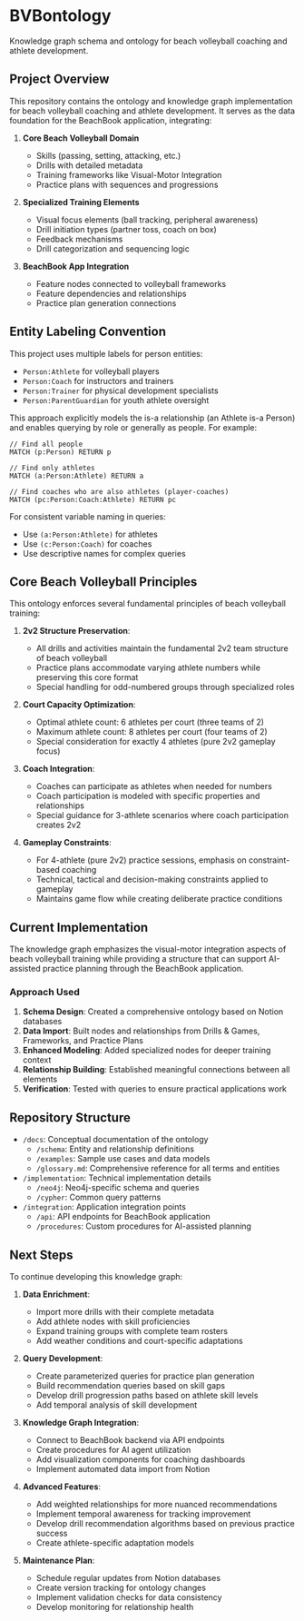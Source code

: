 # BVBontology

Knowledge graph schema and ontology for beach volleyball coaching and athlete development.

## Project Overview

This repository contains the ontology and knowledge graph implementation for beach volleyball coaching and athlete development. It serves as the data foundation for the BeachBook application, integrating:

1. **Core Beach Volleyball Domain**
   - Skills (passing, setting, attacking, etc.)
   - Drills with detailed metadata
   - Training frameworks like Visual-Motor Integration
   - Practice plans with sequences and progressions

2. **Specialized Training Elements**
   - Visual focus elements (ball tracking, peripheral awareness) 
   - Drill initiation types (partner toss, coach on box)
   - Feedback mechanisms
   - Drill categorization and sequencing logic

3. **BeachBook App Integration**
   - Feature nodes connected to volleyball frameworks
   - Feature dependencies and relationships
   - Practice plan generation connections

## Entity Labeling Convention

This project uses multiple labels for person entities:
- `Person:Athlete` for volleyball players
- `Person:Coach` for instructors and trainers
- `Person:Trainer` for physical development specialists
- `Person:ParentGuardian` for youth athlete oversight

This approach explicitly models the is-a relationship (an Athlete is-a Person) and enables querying by role or generally as people. For example:

```cypher
// Find all people
MATCH (p:Person) RETURN p

// Find only athletes
MATCH (a:Person:Athlete) RETURN a

// Find coaches who are also athletes (player-coaches)
MATCH (pc:Person:Coach:Athlete) RETURN pc
```

For consistent variable naming in queries:
- Use `(a:Person:Athlete)` for athletes
- Use `(c:Person:Coach)` for coaches
- Use descriptive names for complex queries

## Core Beach Volleyball Principles

This ontology enforces several fundamental principles of beach volleyball training:

1. **2v2 Structure Preservation**: 
   - All drills and activities maintain the fundamental 2v2 team structure of beach volleyball
   - Practice plans accommodate varying athlete numbers while preserving this core format
   - Special handling for odd-numbered groups through specialized roles

2. **Court Capacity Optimization**:
   - Optimal athlete count: 6 athletes per court (three teams of 2)
   - Maximum athlete count: 8 athletes per court (four teams of 2)
   - Special consideration for exactly 4 athletes (pure 2v2 gameplay focus)

3. **Coach Integration**:
   - Coaches can participate as athletes when needed for numbers
   - Coach participation is modeled with specific properties and relationships
   - Special guidance for 3-athlete scenarios where coach participation creates 2v2

4. **Gameplay Constraints**:
   - For 4-athlete (pure 2v2) practice sessions, emphasis on constraint-based coaching
   - Technical, tactical and decision-making constraints applied to gameplay
   - Maintains game flow while creating deliberate practice conditions

## Current Implementation

The knowledge graph emphasizes the visual-motor integration aspects of beach volleyball training while providing a structure that can support AI-assisted practice planning through the BeachBook application.

### Approach Used

1. **Schema Design**: Created a comprehensive ontology based on Notion databases
2. **Data Import**: Built nodes and relationships from Drills & Games, Frameworks, and Practice Plans
3. **Enhanced Modeling**: Added specialized nodes for deeper training context
4. **Relationship Building**: Established meaningful connections between all elements
5. **Verification**: Tested with queries to ensure practical applications work

## Repository Structure

- `/docs`: Conceptual documentation of the ontology
  - `/schema`: Entity and relationship definitions
  - `/examples`: Sample use cases and data models
  - `/glossary.md`: Comprehensive reference for all terms and entities
- `/implementation`: Technical implementation details
  - `/neo4j`: Neo4j-specific schema and queries
  - `/cypher`: Common query patterns
- `/integration`: Application integration points
  - `/api`: API endpoints for BeachBook application
  - `/procedures`: Custom procedures for AI-assisted planning

## Next Steps

To continue developing this knowledge graph:

1. **Data Enrichment**:
   - Import more drills with their complete metadata
   - Add athlete nodes with skill proficiencies
   - Expand training groups with complete team rosters
   - Add weather conditions and court-specific adaptations

2. **Query Development**:
   - Create parameterized queries for practice plan generation
   - Build recommendation queries based on skill gaps
   - Develop drill progression paths based on athlete skill levels
   - Add temporal analysis of skill development

3. **Knowledge Graph Integration**:
   - Connect to BeachBook backend via API endpoints
   - Create procedures for AI agent utilization
   - Add visualization components for coaching dashboards
   - Implement automated data import from Notion

4. **Advanced Features**:
   - Add weighted relationships for more nuanced recommendations
   - Implement temporal awareness for tracking improvement
   - Develop drill recommendation algorithms based on previous practice success
   - Create athlete-specific adaptation models

5. **Maintenance Plan**:
   - Schedule regular updates from Notion databases
   - Create version tracking for ontology changes
   - Implement validation checks for data consistency
   - Develop monitoring for relationship health